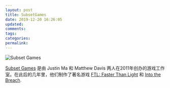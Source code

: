 ```yaml
---
layout: post
title: SubsetGames
date: 2019-12-20 16:26:05
updated:
comments:
tags:
categories:
permalink:
---
```


![Subset Games](https://20190322.oss-cn-shanghai.aliyuncs.com/images/Subset_Games.png)

<!--more-->

[Subset Games](https://subsetgames.com/) 是由 Justin Ma 和 Matthew Davis 两人在2011年创办的游戏工作室。在此后的几年里，他们制作了著名游戏 [FTL: Faster Than Light](https://subsetgames.com/ftl.html) 和 [Into the Breach](https://subsetgames.com/itb.html).
